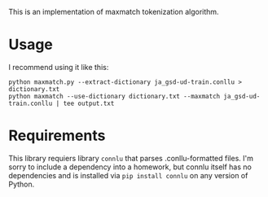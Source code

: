 This is an implementation of maxmatch tokenization algorithm.
# Usage
I recommend using it like this:
```
python maxmatch.py --extract-dictionary ja_gsd-ud-train.conllu > dictionary.txt
python maxmatch --use-dictionary dictionary.txt --maxmatch ja_gsd-ud-train.conllu | tee output.txt
```
# Requirements
This library requiers library ```connlu``` that parses .conllu-formatted files. I'm sorry to include a dependency into a homework, but connlu itself has no dependencies and is installed via ```pip install connlu``` on any version of Python.
